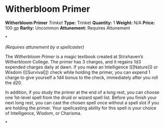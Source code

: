 # Witherbloom Primer

**Witherbloom Primer**
_Trinket_
**Type:** Trinket
**Quantity:** 1
**Weight:** N/A
**Price:** 100 gp
**Rarity:** Uncommon
**Attunement:** Requires Attunement

*<div class="item-attunement"><i>(Requires attunement by a spellcaster)</i><p>The *Witherbloom Primer* is a magic textbook created at Strixhaven’s Witherbloom College. The primer has 3 charges, and it regains 1d3 expended charges daily at dawn. If you make an Intelligence ([[Nature]]) or Wisdom ([[Survival]]) check while holding the primer, you can expend 1 charge to give yourself a 1d4 bonus to the check, immediately after you roll the d20.

In addition, if you study the primer at the end of a long rest, you can choose one 1st-level spell from the druid or wizard spell list. Before you finish your next long rest, you can cast the chosen spell once without a spell slot if you are holding the primer. Your spellcasting ability for this spell is your choice of Intelligence, Wisdom, or Charisma.</p>*